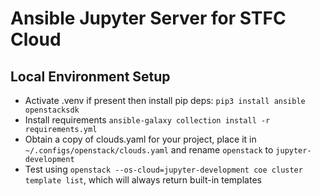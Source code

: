 Ansible Jupyter Server for STFC Cloud
=====================================

Local Environment Setup
-----------------------

- Activate .venv if present then install pip deps: `pip3 install ansible openstacksdk`
- Install requirements `ansible-galaxy collection install -r requirements.yml`
- Obtain a copy of clouds.yaml for your project, place it in `~/.configs/openstack/clouds.yaml` and rename `openstack` to `jupyter-development`
- Test using `openstack --os-cloud=jupyter-development coe cluster template list`, which will always return built-in templates
